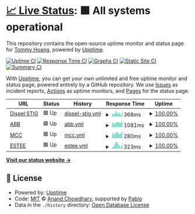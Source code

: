 # [📈 Live Status](https://thoangdev.github.io/dispel-uptime): <!--live status--> **🟩 All systems operational**

This repository contains the open-source uptime monitor and status page for [Tommy Hoang](https://thoangdev.github.io/dispel-uptime), powered by [Upptime](https://github.com/upptime/upptime).

[![Uptime CI](https://github.com/thoangdev/dispel-uptime/workflows/Uptime%20CI/badge.svg)](https://github.com/thoangdev/dispel-uptime/actions?query=workflow%3A%22Uptime+CI%22)
[![Response Time CI](https://github.com/thoangdev/dispel-uptime/workflows/Response%20Time%20CI/badge.svg)](https://github.com/thoangdev/dispel-uptime/actions?query=workflow%3A%22Response+Time+CI%22)
[![Graphs CI](https://github.com/thoangdev/dispel-uptime/workflows/Graphs%20CI/badge.svg)](https://github.com/thoangdev/dispel-uptime/actions?query=workflow%3A%22Graphs+CI%22)
[![Static Site CI](https://github.com/thoangdev/dispel-uptime/workflows/Static%20Site%20CI/badge.svg)](https://github.com/thoangdev/dispel-uptime/actions?query=workflow%3A%22Static+Site+CI%22)
[![Summary CI](https://github.com/thoangdev/dispel-uptime/workflows/Summary%20CI/badge.svg)](https://github.com/thoangdev/dispel-uptime/actions?query=workflow%3A%22Summary+CI%22)

With [Upptime](https://upptime.js.org), you can get your own unlimited and free uptime monitor and status page, powered entirely by a GitHub repository. We use [Issues](https://github.com/thoangdev/dispel-uptime/issues) as incident reports, [Actions](https://github.com/thoangdev/dispel-uptime/actions) as uptime monitors, and [Pages](https://thoangdev.github.io/dispel-uptime) for the status page.

<!--start: status pages-->
<!-- This summary is generated by Upptime (https://github.com/upptime/upptime) -->
<!-- Do not edit this manually, your changes will be overwritten -->
<!-- prettier-ignore -->
| URL | Status | History | Response Time | Uptime |
| --- | ------ | ------- | ------------- | ------ |
| <img alt="" src="https://icons.duckduckgo.com/ip3/dashboard.dispel.io.ico" height="13"> [Dispel STIG](https://dashboard.dispel.io/) | 🟩 Up | [dispel-stig.yml](https://github.com/thoangdev/dispel-uptime/commits/HEAD/history/dispel-stig.yml) | <details><summary><img alt="Response time graph" src="./graphs/dispel-stig/response-time-week.png" height="20"> 368ms</summary><br><a href="https://thoangdev.github.io/dispel-uptime/history/dispel-stig"><img alt="Response time 284" src="https://img.shields.io/endpoint?url=https%3A%2F%2Fraw.githubusercontent.com%2Fthoangdev%2Fdispel-uptime%2FHEAD%2Fapi%2Fdispel-stig%2Fresponse-time.json"></a><br><a href="https://thoangdev.github.io/dispel-uptime/history/dispel-stig"><img alt="24-hour response time 163" src="https://img.shields.io/endpoint?url=https%3A%2F%2Fraw.githubusercontent.com%2Fthoangdev%2Fdispel-uptime%2FHEAD%2Fapi%2Fdispel-stig%2Fresponse-time-day.json"></a><br><a href="https://thoangdev.github.io/dispel-uptime/history/dispel-stig"><img alt="7-day response time 368" src="https://img.shields.io/endpoint?url=https%3A%2F%2Fraw.githubusercontent.com%2Fthoangdev%2Fdispel-uptime%2FHEAD%2Fapi%2Fdispel-stig%2Fresponse-time-week.json"></a><br><a href="https://thoangdev.github.io/dispel-uptime/history/dispel-stig"><img alt="30-day response time 310" src="https://img.shields.io/endpoint?url=https%3A%2F%2Fraw.githubusercontent.com%2Fthoangdev%2Fdispel-uptime%2FHEAD%2Fapi%2Fdispel-stig%2Fresponse-time-month.json"></a><br><a href="https://thoangdev.github.io/dispel-uptime/history/dispel-stig"><img alt="1-year response time 284" src="https://img.shields.io/endpoint?url=https%3A%2F%2Fraw.githubusercontent.com%2Fthoangdev%2Fdispel-uptime%2FHEAD%2Fapi%2Fdispel-stig%2Fresponse-time-year.json"></a></details> | <details><summary><a href="https://thoangdev.github.io/dispel-uptime/history/dispel-stig">100.00%</a></summary><a href="https://thoangdev.github.io/dispel-uptime/history/dispel-stig"><img alt="All-time uptime 100.00%" src="https://img.shields.io/endpoint?url=https%3A%2F%2Fraw.githubusercontent.com%2Fthoangdev%2Fdispel-uptime%2FHEAD%2Fapi%2Fdispel-stig%2Fuptime.json"></a><br><a href="https://thoangdev.github.io/dispel-uptime/history/dispel-stig"><img alt="24-hour uptime 100.00%" src="https://img.shields.io/endpoint?url=https%3A%2F%2Fraw.githubusercontent.com%2Fthoangdev%2Fdispel-uptime%2FHEAD%2Fapi%2Fdispel-stig%2Fuptime-day.json"></a><br><a href="https://thoangdev.github.io/dispel-uptime/history/dispel-stig"><img alt="7-day uptime 100.00%" src="https://img.shields.io/endpoint?url=https%3A%2F%2Fraw.githubusercontent.com%2Fthoangdev%2Fdispel-uptime%2FHEAD%2Fapi%2Fdispel-stig%2Fuptime-week.json"></a><br><a href="https://thoangdev.github.io/dispel-uptime/history/dispel-stig"><img alt="30-day uptime 100.00%" src="https://img.shields.io/endpoint?url=https%3A%2F%2Fraw.githubusercontent.com%2Fthoangdev%2Fdispel-uptime%2FHEAD%2Fapi%2Fdispel-stig%2Fuptime-month.json"></a><br><a href="https://thoangdev.github.io/dispel-uptime/history/dispel-stig"><img alt="1-year uptime 100.00%" src="https://img.shields.io/endpoint?url=https%3A%2F%2Fraw.githubusercontent.com%2Fthoangdev%2Fdispel-uptime%2FHEAD%2Fapi%2Fdispel-stig%2Fuptime-year.json"></a></details>
| <img alt="" src="https://icons.duckduckgo.com/ip3/secureremote.abb.com.ico" height="13"> [ABB](https://secureremote.abb.com/) | 🟩 Up | [abb.yml](https://github.com/thoangdev/dispel-uptime/commits/HEAD/history/abb.yml) | <details><summary><img alt="Response time graph" src="./graphs/abb/response-time-week.png" height="20"> 1081ms</summary><br><a href="https://thoangdev.github.io/dispel-uptime/history/abb"><img alt="Response time 1109" src="https://img.shields.io/endpoint?url=https%3A%2F%2Fraw.githubusercontent.com%2Fthoangdev%2Fdispel-uptime%2FHEAD%2Fapi%2Fabb%2Fresponse-time.json"></a><br><a href="https://thoangdev.github.io/dispel-uptime/history/abb"><img alt="24-hour response time 654" src="https://img.shields.io/endpoint?url=https%3A%2F%2Fraw.githubusercontent.com%2Fthoangdev%2Fdispel-uptime%2FHEAD%2Fapi%2Fabb%2Fresponse-time-day.json"></a><br><a href="https://thoangdev.github.io/dispel-uptime/history/abb"><img alt="7-day response time 1081" src="https://img.shields.io/endpoint?url=https%3A%2F%2Fraw.githubusercontent.com%2Fthoangdev%2Fdispel-uptime%2FHEAD%2Fapi%2Fabb%2Fresponse-time-week.json"></a><br><a href="https://thoangdev.github.io/dispel-uptime/history/abb"><img alt="30-day response time 1164" src="https://img.shields.io/endpoint?url=https%3A%2F%2Fraw.githubusercontent.com%2Fthoangdev%2Fdispel-uptime%2FHEAD%2Fapi%2Fabb%2Fresponse-time-month.json"></a><br><a href="https://thoangdev.github.io/dispel-uptime/history/abb"><img alt="1-year response time 1109" src="https://img.shields.io/endpoint?url=https%3A%2F%2Fraw.githubusercontent.com%2Fthoangdev%2Fdispel-uptime%2FHEAD%2Fapi%2Fabb%2Fresponse-time-year.json"></a></details> | <details><summary><a href="https://thoangdev.github.io/dispel-uptime/history/abb">100.00%</a></summary><a href="https://thoangdev.github.io/dispel-uptime/history/abb"><img alt="All-time uptime 100.00%" src="https://img.shields.io/endpoint?url=https%3A%2F%2Fraw.githubusercontent.com%2Fthoangdev%2Fdispel-uptime%2FHEAD%2Fapi%2Fabb%2Fuptime.json"></a><br><a href="https://thoangdev.github.io/dispel-uptime/history/abb"><img alt="24-hour uptime 100.00%" src="https://img.shields.io/endpoint?url=https%3A%2F%2Fraw.githubusercontent.com%2Fthoangdev%2Fdispel-uptime%2FHEAD%2Fapi%2Fabb%2Fuptime-day.json"></a><br><a href="https://thoangdev.github.io/dispel-uptime/history/abb"><img alt="7-day uptime 100.00%" src="https://img.shields.io/endpoint?url=https%3A%2F%2Fraw.githubusercontent.com%2Fthoangdev%2Fdispel-uptime%2FHEAD%2Fapi%2Fabb%2Fuptime-week.json"></a><br><a href="https://thoangdev.github.io/dispel-uptime/history/abb"><img alt="30-day uptime 100.00%" src="https://img.shields.io/endpoint?url=https%3A%2F%2Fraw.githubusercontent.com%2Fthoangdev%2Fdispel-uptime%2FHEAD%2Fapi%2Fabb%2Fuptime-month.json"></a><br><a href="https://thoangdev.github.io/dispel-uptime/history/abb"><img alt="1-year uptime 100.00%" src="https://img.shields.io/endpoint?url=https%3A%2F%2Fraw.githubusercontent.com%2Fthoangdev%2Fdispel-uptime%2FHEAD%2Fapi%2Fabb%2Fuptime-year.json"></a></details>
| <img alt="" src="https://icons.duckduckgo.com/ip3/mcc.dispel.io.ico" height="13"> [MCC](https://mcc.dispel.io/) | 🟩 Up | [mcc.yml](https://github.com/thoangdev/dispel-uptime/commits/HEAD/history/mcc.yml) | <details><summary><img alt="Response time graph" src="./graphs/mcc/response-time-week.png" height="20"> 280ms</summary><br><a href="https://thoangdev.github.io/dispel-uptime/history/mcc"><img alt="Response time 289" src="https://img.shields.io/endpoint?url=https%3A%2F%2Fraw.githubusercontent.com%2Fthoangdev%2Fdispel-uptime%2FHEAD%2Fapi%2Fmcc%2Fresponse-time.json"></a><br><a href="https://thoangdev.github.io/dispel-uptime/history/mcc"><img alt="24-hour response time 91" src="https://img.shields.io/endpoint?url=https%3A%2F%2Fraw.githubusercontent.com%2Fthoangdev%2Fdispel-uptime%2FHEAD%2Fapi%2Fmcc%2Fresponse-time-day.json"></a><br><a href="https://thoangdev.github.io/dispel-uptime/history/mcc"><img alt="7-day response time 280" src="https://img.shields.io/endpoint?url=https%3A%2F%2Fraw.githubusercontent.com%2Fthoangdev%2Fdispel-uptime%2FHEAD%2Fapi%2Fmcc%2Fresponse-time-week.json"></a><br><a href="https://thoangdev.github.io/dispel-uptime/history/mcc"><img alt="30-day response time 277" src="https://img.shields.io/endpoint?url=https%3A%2F%2Fraw.githubusercontent.com%2Fthoangdev%2Fdispel-uptime%2FHEAD%2Fapi%2Fmcc%2Fresponse-time-month.json"></a><br><a href="https://thoangdev.github.io/dispel-uptime/history/mcc"><img alt="1-year response time 289" src="https://img.shields.io/endpoint?url=https%3A%2F%2Fraw.githubusercontent.com%2Fthoangdev%2Fdispel-uptime%2FHEAD%2Fapi%2Fmcc%2Fresponse-time-year.json"></a></details> | <details><summary><a href="https://thoangdev.github.io/dispel-uptime/history/mcc">100.00%</a></summary><a href="https://thoangdev.github.io/dispel-uptime/history/mcc"><img alt="All-time uptime 100.00%" src="https://img.shields.io/endpoint?url=https%3A%2F%2Fraw.githubusercontent.com%2Fthoangdev%2Fdispel-uptime%2FHEAD%2Fapi%2Fmcc%2Fuptime.json"></a><br><a href="https://thoangdev.github.io/dispel-uptime/history/mcc"><img alt="24-hour uptime 100.00%" src="https://img.shields.io/endpoint?url=https%3A%2F%2Fraw.githubusercontent.com%2Fthoangdev%2Fdispel-uptime%2FHEAD%2Fapi%2Fmcc%2Fuptime-day.json"></a><br><a href="https://thoangdev.github.io/dispel-uptime/history/mcc"><img alt="7-day uptime 100.00%" src="https://img.shields.io/endpoint?url=https%3A%2F%2Fraw.githubusercontent.com%2Fthoangdev%2Fdispel-uptime%2FHEAD%2Fapi%2Fmcc%2Fuptime-week.json"></a><br><a href="https://thoangdev.github.io/dispel-uptime/history/mcc"><img alt="30-day uptime 100.00%" src="https://img.shields.io/endpoint?url=https%3A%2F%2Fraw.githubusercontent.com%2Fthoangdev%2Fdispel-uptime%2FHEAD%2Fapi%2Fmcc%2Fuptime-month.json"></a><br><a href="https://thoangdev.github.io/dispel-uptime/history/mcc"><img alt="1-year uptime 100.00%" src="https://img.shields.io/endpoint?url=https%3A%2F%2Fraw.githubusercontent.com%2Fthoangdev%2Fdispel-uptime%2FHEAD%2Fapi%2Fmcc%2Fuptime-year.json"></a></details>
| <img alt="" src="https://icons.duckduckgo.com/ip3/ztogateway.elcompanies.com.ico" height="13"> [ESTEE](https://ztogateway.elcompanies.com/) | 🟩 Up | [estee.yml](https://github.com/thoangdev/dispel-uptime/commits/HEAD/history/estee.yml) | <details><summary><img alt="Response time graph" src="./graphs/estee/response-time-week.png" height="20"> 323ms</summary><br><a href="https://thoangdev.github.io/dispel-uptime/history/estee"><img alt="Response time 227" src="https://img.shields.io/endpoint?url=https%3A%2F%2Fraw.githubusercontent.com%2Fthoangdev%2Fdispel-uptime%2FHEAD%2Fapi%2Festee%2Fresponse-time.json"></a><br><a href="https://thoangdev.github.io/dispel-uptime/history/estee"><img alt="24-hour response time 59" src="https://img.shields.io/endpoint?url=https%3A%2F%2Fraw.githubusercontent.com%2Fthoangdev%2Fdispel-uptime%2FHEAD%2Fapi%2Festee%2Fresponse-time-day.json"></a><br><a href="https://thoangdev.github.io/dispel-uptime/history/estee"><img alt="7-day response time 323" src="https://img.shields.io/endpoint?url=https%3A%2F%2Fraw.githubusercontent.com%2Fthoangdev%2Fdispel-uptime%2FHEAD%2Fapi%2Festee%2Fresponse-time-week.json"></a><br><a href="https://thoangdev.github.io/dispel-uptime/history/estee"><img alt="30-day response time 221" src="https://img.shields.io/endpoint?url=https%3A%2F%2Fraw.githubusercontent.com%2Fthoangdev%2Fdispel-uptime%2FHEAD%2Fapi%2Festee%2Fresponse-time-month.json"></a><br><a href="https://thoangdev.github.io/dispel-uptime/history/estee"><img alt="1-year response time 227" src="https://img.shields.io/endpoint?url=https%3A%2F%2Fraw.githubusercontent.com%2Fthoangdev%2Fdispel-uptime%2FHEAD%2Fapi%2Festee%2Fresponse-time-year.json"></a></details> | <details><summary><a href="https://thoangdev.github.io/dispel-uptime/history/estee">100.00%</a></summary><a href="https://thoangdev.github.io/dispel-uptime/history/estee"><img alt="All-time uptime 100.00%" src="https://img.shields.io/endpoint?url=https%3A%2F%2Fraw.githubusercontent.com%2Fthoangdev%2Fdispel-uptime%2FHEAD%2Fapi%2Festee%2Fuptime.json"></a><br><a href="https://thoangdev.github.io/dispel-uptime/history/estee"><img alt="24-hour uptime 100.00%" src="https://img.shields.io/endpoint?url=https%3A%2F%2Fraw.githubusercontent.com%2Fthoangdev%2Fdispel-uptime%2FHEAD%2Fapi%2Festee%2Fuptime-day.json"></a><br><a href="https://thoangdev.github.io/dispel-uptime/history/estee"><img alt="7-day uptime 100.00%" src="https://img.shields.io/endpoint?url=https%3A%2F%2Fraw.githubusercontent.com%2Fthoangdev%2Fdispel-uptime%2FHEAD%2Fapi%2Festee%2Fuptime-week.json"></a><br><a href="https://thoangdev.github.io/dispel-uptime/history/estee"><img alt="30-day uptime 100.00%" src="https://img.shields.io/endpoint?url=https%3A%2F%2Fraw.githubusercontent.com%2Fthoangdev%2Fdispel-uptime%2FHEAD%2Fapi%2Festee%2Fuptime-month.json"></a><br><a href="https://thoangdev.github.io/dispel-uptime/history/estee"><img alt="1-year uptime 100.00%" src="https://img.shields.io/endpoint?url=https%3A%2F%2Fraw.githubusercontent.com%2Fthoangdev%2Fdispel-uptime%2FHEAD%2Fapi%2Festee%2Fuptime-year.json"></a></details>

<!--end: status pages-->

[**Visit our status website →**](https://thoangdev.github.io/dispel-uptime)

## 📄 License

- Powered by: [Upptime](https://github.com/upptime/upptime)
- Code: [MIT](./LICENSE) © [Anand Chowdhary](https://anandchowdhary.com), supported by [Pabio](https://pabio.com)
- Data in the `./history` directory: [Open Database License](https://opendatacommons.org/licenses/odbl/1-0/)
